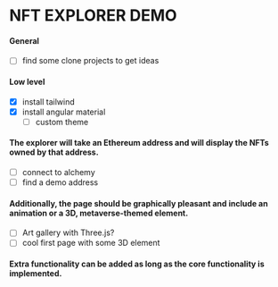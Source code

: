 # NFT EXPLORER DEMO

#### General
- [ ] find some clone projects to get ideas

#### Low level
- [x] install tailwind
- [x] install angular material
  - [ ] custom theme

#### The explorer will take an Ethereum address and will display the NFTs owned by that address.

- [ ] connect to alchemy
- [ ] find a demo address

#### Additionally, the page should be graphically pleasant and include an animation or a 3D, metaverse-themed element.

- [ ] Art gallery with Three.js?
- [ ] cool first page with some 3D element

#### Extra functionality can be added as long as the core functionality is implemented.
